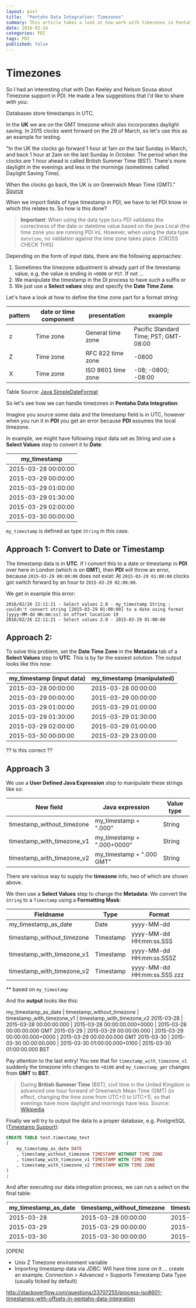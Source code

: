 ```yaml
---
layout: post
title:  "Pentaho Data Integration: Timezones"
summary: This article takes a look at how work with timezones in Pentaho Data Integration
date: 2016-02-24
categories: PDI
tags: PDI
published: false
---
```


# Timezones

So I had an interesting chat with Dan Keeley and Nelson Sousa about Timezone support in PDI. He made a few suggestions that I'd like to share with you:

Databases store timestamps in UTC.

In the **UK** we are on the GMT timezone which also incorporates daylight saving. In 2015 clocks went forward on the 29 of March, so let's use this as an example for testing.

"In the UK the clocks go forward 1 hour at 1am on the last Sunday in March, and back 1 hour at 2am on the last Sunday in October. The period when the clocks are 1 hour ahead is called British Summer Time (BST). There's more daylight in the evenings and less in the mornings (sometimes called Daylight Saving Time).

When the clocks go back, the UK is on Greenwich Mean Time (GMT)." [Source](https://www.gov.uk/when-do-the-clocks-change)

When we import fields of type timestamp in PDI, we have to let PDI know in which this relates to. So how is this done?

> **Important**: When using the data type `Data` PDI validates the correctness of the date or datetime value based on the java Local (the time zone you are running PDI in). However, when using the data type `datetime`, no valdation against the time zone takes place. [CROSS CHECK THIS]

Depending on the form of input data, there are the following approaches:

1. Sometimes the timezone adjustment is already part of the timestamp value, e.g. the value is ending in `+0800` or `PST`. If not ...
2. We manipulate the timestamp in the DI process to have such a suffix or
3. We just use a **Select values** step and specify the **Date Time Zone**.


Let's have a look at how to define the time zone part for a format string:

pattern | date or time component | presentation | example
--------|------------------------|--------------|--------
z | Time zone | General time zone | Pacific Standard Time; PST; GMT-08:00
Z | Time zone | RFC 822 time zone | -0800
X | Time zone | ISO 8601 time zone | -08; -0800; -08:00

Table Source: [Java SimpleDateFormat](https://docs.oracle.com/javase/7/docs/api/java/text/SimpleDateFormat.html)


So let's see how we can handle timezones in **Pentaho Data Integration**:

Imagine you source some data and the timestamp field is in UTC, however when you run it in **PDI** you get an error because **PDI** assumes the local timezone.

In example, we might have following input data set as String and use a **Select Values** step to convert it to **Date**:

| my_timestamp
| -------------
| 2015-03-28 00:00:00
| 2015-03-29 00:00:00
| 2015-03-29 01:00:00
| 2015-03-29 01:30:00
| 2015-03-29 02:00:00
| 2015-03-30 00:00:00


`my_timestamp` is defined as type `String` in this case.

## Approach 1: Convert to Date or Timestamp

The timestamp data is in **UTC**. If I convert this to a date or timestamp in **PDI** over here in London (which is on **GMT**), then **PDI** will throw an error, because `2015-03-29 00:00:00` does not exist: At `2015-03-29 01:00:00` clocks got switch forward by an hour to `2015-03-29 02:00:00`.

We get in example this error:

```
2016/02/26 22:11:21 - Select values 2.0 - my_timestamp String : couldn't convert string [2015-03-29 01:00:00] to a date using format [yyyy-MM-dd HH:mm:ss] on offset location 19
2016/02/26 22:11:21 - Select values 2.0 - 2015-03-29 01:00:00
```

## Approach 2: 

To solve this problem, set the **Date Time Zone** in the **Metadata** tab of a **Select Values** step to **UTC**. This is by far the easiest solution. The output looks like this now:


my_timestamp (input data) | my_timestamp (manipulated)
--------------------------|--------------------------
2015-03-28 00:00:00 | 2015-03-28 00:00:00
2015-03-29 00:00:00 | 2015-03-29 00:00:00
2015-03-29 01:00:00 | 2015-03-29 01:00:00
2015-03-29 01:30:00 | 2015-03-29 01:30:00
2015-03-29 02:00:00 | 2015-03-29 01:00:00
2015-03-30 00:00:00 | 2015-03-29 23:00:00

?? Is this correct ??

## Approach 3


We use a **User Defined Java Expression** step to manipulate these strings like so:

New field | Java expression | Value type
----------|-----------------|------------
timestamp_without_timezone | my_timestamp + ".000" | String
timestamp_with_timezone_v1 | my_timestamp + ".000+0000" | String
timestamp_with_timezone_v2 | my_timestamp + ".000 GMT" |String

There are various way to supply the **timezone** info, two of which are shown above.

We then use a **Select Values** step to change the **Metadata**: We convert the `String` to a `Timestamp` using a **Formatting Mask**:

Fieldname                 | Type   | Format
--------------------------|--------|------
my_timestamp_as_date      | Date   | yyyy-MM-dd 
timestamp_without_timezone | Timestamp | yyyy-MM-dd HH:mm:ss.SSS
timestamp_with_timezone_v1 | Timestamp | yyyy-MM-dd HH:mm:ss.SSSZ
timestamp_with_timezone_v2 | Timestamp | yyyy-MM-dd HH:mm:ss.SSS zzz

\** based on `my_timestamp`

And the **output** looks like this:

my_timestamp_as_date | timestamp_without_timezone | timestamp_with_timezone_v1 | timestamp_with_timezone_v2
2015-03-28 | 2015-03-28 00:00:00.000 | 2015-03-28 00:00:00.000+0000 | 2015-03-28 00:00:00.000 GMT
2015-03-29 | 2015-03-29 00:00:00.000 | 2015-03-29 00:00:00.000+0000 | 2015-03-29 00:00:00.000 GMT
2015-03-30 | 2015-03-30 00:00:00.000 | 2015-03-30 01:00:00.000+0100 | 2015-03-30 01:00:00.000 BST

Pay attention to the last entry!  You see that for `timestamp_with_timezone_v1` suddenly the timezone info changes to `+0100` and `my_timestamp_gmt` changes from **GMT** to **BST**.

> During **British Summer Time** (BST), civil time in the United Kingdom is advanced one hour forward of Greenwich Mean Time (GMT) (in effect, changing the time zone from UTC+0 to UTC+1), so that evenings have more daylight and mornings have less. Source: [Wikipedia](https://en.wikipedia.org/wiki/British_Summer_Time)


Finally we will try to output the data to a proper database, e.g. PostgreSQL ([Timestamp Support](http://www.postgresql.org/docs/9.1/static/datatype-datetime.html)):

```sql
CREATE TABLE test.timestamp_test
(
	my_timestamp_as_date DATE 
	, timestamp_without_timezone TIMESTAMP WITHOUT TIME ZONE
	, timestamp_with_timezone_v1 TIMESTAMP WITH TIME ZONE
	, timestamp_with_timezone_v2 TIMESTAMP WITH TIME ZONE
)
;
```

And after executing our data integration process, we can run a select on the final table:

my_timestamp_as_date | timestamp_without_timezone | timestamp_with_timezone_v1 | timestamp_with_timezone_v2
---------------------|----------------------------|----------------------------|---------------------------
2015-03-28 | 2015-03-28 00:00:00 | 2015-03-28 00:00:00+00 | 2015-03-28 00:00:00+00
2015-03-29 | 2015-03-29 00:00:00 | 2015-03-29 00:00:00+00 | 2015-03-29 00:00:00+00
2015-03-30 | 2015-03-30 00:00:00 | 2015-03-30 01:00:00+01 | 2015-03-30 01:00:00+01








[OPEN]

- Unix Z Timezone environment variable
- Importing timestamp data via JDBC: Will have time zone on it ... create an example. Connection > Advanced > Supports Timestamp Data Type (usually ticked by default)

http://stackoverflow.com/questions/23707255/process-iso8601-timestamps-with-offsets-in-pentaho-data-integration

